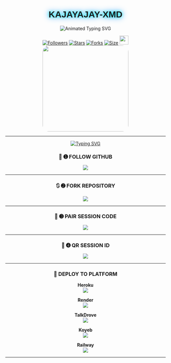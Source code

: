 <p align="center">
  <h1 align="center" style="font-family: 'Orbitron', sans-serif; text-shadow: 0 0 10px #00ffff, 0 0 20px #0088ff;"> KAJAYAJAY-XMD</h1>
</p>

<p align="center">
  <img src="https://readme-typing-svg.demolab.com?font=Orbitron&weight=600&size=25&duration=4000&pause=1000&color=00F7FF&center=true&vCenter=true&width=500&lines=ULTIMATE+WHATSAPP+BOT;MULTI-DEVICE+SUPPORT;POWERED+BY+KAJAYJAY;FAST++SECURE++RELIABLE" alt="Animated Typing SVG" />
</p>

<div align="center">
  <a href="https://github.com/analyzer001/followers"><img title="Followers" src="https://img.shields.io/github/followers/analyzer001?color=EB5406&style=for-the-badge&logo=github&logoColor=white"></a>
  <a href="https://github.com/analyzer001/NOVA-XMD/stargazers/"><img title="Stars" src="https://img.shields.io/github/stars/analyzer001/NOVA-XMD?color=FFCE44&style=for-the-badge&logo=reverbnation&logoColor=white"></a>
  <a href="https://github.com/analyzer001/NOVA-XMD/network/members"><img title="Forks" src="https://img.shields.io/github/forks/analyzer001/NOVA-XMD?color=FF007F&style=for-the-badge&logo=git&logoColor=white"></a>
  <a href="https://github.com/analyzer001/NOVA-XMD/"><img title="Size" src="https://img.shields.io/github/repo-size/analyzer001/NOVA-XMD?style=for-the-badge&color=FFFF33&logo=docusign&logoColor=white"></a>
  <a href="https://github.com/analyzer001/NOVA-XMD/graphs/commit-activity"><img height="28" src="https://img.shields.io/badge/Maintained%3F-yes-green.svg?style=for-the-badge&logo=gitpod&logoColor=white"></a>
</


 <p align="center">
  <img src="https://files.catbox.moe/8r4237.jpg" width="270" style="border-radius: 20px;" />
</p>

---

[![Typing SVG](https://readme-typing-svg.herokuapp.com?font=Rockstar-ExtraBold&size=50&pause=4800color=RRGGBB&lines=true&vCenter=true&width=815&height=100&lines=KAJAYJAY-XMD+DEPLOY+NOW+ENJOY+BOT)](https://git.io/typing-svg) 

### 🔰 ➊ FOLLOW GITHUB

[![](https://img.shields.io/badge/➕_FOLLOW_KAJAYJAY-XMD-orange?style=for-the-badge&logo=github)](https://github.com/analyzer001)

---

### 🔃 ➋ FORK REPOSITORY

[![](https://img.shields.io/badge/🔁_FORK_THIS_REPO-FF4500?style=for-the-badge&logo=github)](https://github.com/analyzer001/NOVA-XMD/fork)

---

### 🔐 ➌ PAIR SESSION CODE

[![](https://img.shields.io/badge/🔐_PAIR_CODE_SESSION-8A2BE2?style=for-the-badge&logo=codepen)](https://nova-pair-site.onrender.com)

---

### 📸 ➍ QR SESSION ID

[![](https://img.shields.io/badge/📷_SCAN_QR_SESSION-FF00FF?style=for-the-badge&logo=codepen)](https://nova-pair-site.onrender.com)

---

### 🚀 DEPLOY TO PLATFORM

**Heroku**  
[![](https://img.shields.io/badge/🚀_DEPLOY_ON_HEROKU-6971FF?style=for-the-badge&logo=heroku&logoColor=white)](https://dashboard.heroku.com/new?template=https://github.com/novaxmd/NOVA-XMD/tree/main)

**Render**  
[![](https://img.shields.io/badge/🚀_DEPLOY_ON_RENDER-black?style=for-the-badge&logo=render)](https://dashboard.render.com/web/new)

**TalkDrove**  
[![](https://img.shields.io/badge/📤_TALKDROVE_DEPLOY-FF004D?style=for-the-badge&logo=telegram)](https://talkdrove.com/share-bot/11)

**Koyeb**  
[![](https://img.shields.io/badge/⚙️_DEPLOY_ON_KOYEB-FF009D?style=for-the-badge&logo=koyeb)](https://app.koyeb.com)

**Railway**  
[![](https://img.shields.io/badge/🚄_DEPLOY_ON_RAILWAY-orange?style=for-the-badge&logo=railway&logoColor=white)](https://railway.app/new)

---

